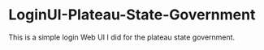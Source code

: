 # LoginUI-Plateau-State-Government
This is a simple login Web UI I did for the plateau state government.
